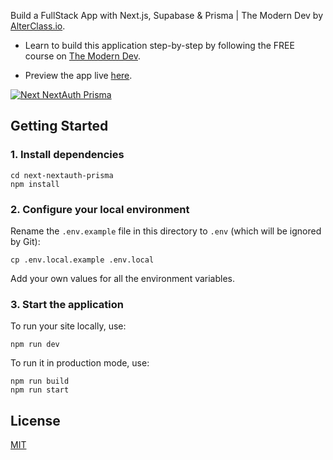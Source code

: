 Build a FullStack App with Next.js, Supabase & Prisma | The Modern Dev by
[AlterClass.io](https://alterclass.io).

- Learn to build this application step-by-step by following the FREE course on
  [The Modern Dev](https://themodern.dev/).

- Preview the app live [here](https://supa-vacation.vercel.app/).

[![Next NextAuth Prisma](https://user-images.githubusercontent.com/3443493/208130695-f5a07e19-33ea-402e-962b-b00bcda5af10.png)](https://supa-vacation.vercel.app/)

## Getting Started

### 1. Install dependencies

```
cd next-nextauth-prisma
npm install
```

### 2. Configure your local environment

Rename the `.env.example` file in this directory to `.env` (which will be
ignored by Git):

```
cp .env.local.example .env.local
```

Add your own values for all the environment variables.

### 3. Start the application

To run your site locally, use:

```
npm run dev
```

To run it in production mode, use:

```
npm run build
npm run start
```

## License

[MIT](https://github.com/AlterClassIO/supa-vacation/blob/master/LICENSE)
